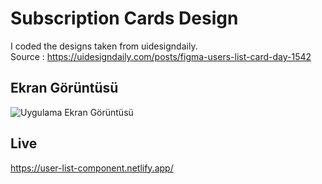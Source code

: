 
# Subscription Cards Design
I coded the designs taken from uidesigndaily. <br>
Source : https://uidesigndaily.com/posts/figma-users-list-card-day-1542

## Ekran Görüntüsü
![Uygulama Ekran Görüntüsü](https://i.hizliresim.com/jydh6pv.png)

## Live
https://user-list-component.netlify.app/



  

